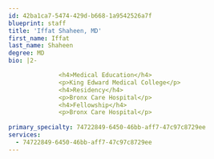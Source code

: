 ```yaml
---
id: 42ba1ca7-5474-429d-b668-1a9542526a7f
blueprint: staff
title: 'Iffat Shaheen, MD'
first_name: Iffat
last_name: Shaheen
degree: MD
bio: |2-

              <h4>Medical Education</h4>
              <p>King Edward Medical College</p>
              <h4>Residency</h4>
              <p>Bronx Care Hospital</p>
              <h4>Fellowship</h4>
              <p>Bronx Care Hospital</p>
          
primary_specialty: 74722849-6450-46bb-aff7-47c97c8729ee
services:
  - 74722849-6450-46bb-aff7-47c97c8729ee
---
```

